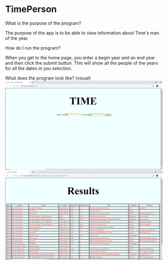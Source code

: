 # TimePerson

What is the purpose of the program?

The purpose of the app is to be able to view information about Time's man of the year.

How do I run the program?

When you get to the home page, you enter a begin year and an end year and then click the submit button.  This will show all the people of the years for all the dates in you selection. 

What does the program look like? (visual)
![image](https://github.com/omence/TimePerson/blob/master/Screenshot%20(10).png)
![image](https://github.com/omence/TimePerson/blob/master/Screenshot%20(11).png)
